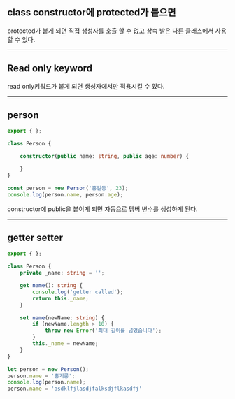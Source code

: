## class constructor에 protected가 붙으면
protected가 붙게 되면 직접 생성자를 호출 할 수 없고 상속 받은 다른 클래스에서 사용할 수 있다.

---

## Read only keyword
read only키워드가 붙게 되면 생성자에서만 적용시킬 수 있다.

---
## person
```ts
export { };

class Person {

    constructor(public name: string, public age: number) {

    }
}

const person = new Person('홍길동', 23);
console.log(person.name, person.age);
```
constructor에 public을 붙이게 되면 자동으로 멤버 변수를 생성하게 된다.

---
## getter setter
```ts
export { };

class Person {
    private _name: string = '';

    get name(): string {
        console.log('getter called');
        return this._name;
    }

    set name(newName: string) {
        if (newName.length > 10) {
            throw new Error('최대 길이를 넘었습니다');
        }
        this._name = newName;
    }
}

let person = new Person();
person.name = '홍기롱';
console.log(person.name);
person.name = 'asdklfjlasdjfalksdjflkasdfj'
```